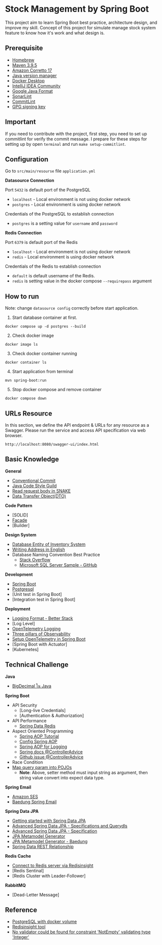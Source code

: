 # Stock Management by Spring Boot

This project aim to learn Spring Boot best practice, architecture design, and improve my skill. Concept of this project
for simulate manage stock system feature to know how it's work and what design is.

## Prerequisite

- [Homebrew](https://brew.sh/)
- [Maven 3.9.5](https://formulae.brew.sh/formula/maven#default)
- [Amazon Corretto 17](https://docs.aws.amazon.com/corretto/latest/corretto-17-ug/downloads-list.html)
- [Java version manager](https://www.jenv.be/)
- [Docker Desktop](https://www.docker.com/products/docker-desktop/)
- [IntelliJ IDEA Community](https://www.jetbrains.com/idea/download/?section=mac)
- [Google Java Format](https://plugins.jetbrains.com/plugin/8527-google-java-format)
- [SonarLint](https://plugins.jetbrains.com/plugin/7973-sonarlint)
- [CommitLint](https://www.notion.so/Commitlint-on-local-ea1ec27b07b444f5b1b19d1b5506cbbd)
- [GPG signing key](https://www.notion.so/Commit-Signature-Verification-5eff1efc706340149c38ef93d3c58a0d)

## Important

If you need to contribute with the project, first step, you need to set up commitlint for verify the commit message.
I prepare for these steps for setting up by open `terminal` and run `make setup-commitlint`.</br>

## Configuration

Go to `src/main/resourse` file `application.yml`<br/>

**Datasource Connection**

Port `5432` is default port of the PostgreSQL

- `localhost` - Local environment is not using docker network
- `postgres` - Local environment is using docker network

Credentials of the PostgreSQL to establish connection

- `postgres` is a setting value for `username` and `password`

**Redis Connection**

Port `6379` is default port of the Redis

- `localhost` - Local environment is not using docker network
- `redis` - Local environment is using docker network

Credentials of the Redis to establish connection

- `default` is default username of the Redis.
- `redis` is setting value in the docker compose `--requirepass` argument

## How to run

Note: change `datasource config` correctly before start application.

1. Start database container at first.

```shell
docker compose up -d postgres --build
```

2. Check docker image

```shell
docker image ls
```

3. Check docker container running

```shell
docker container ls
```

4. Start application from terminal

```shell
mvn spring-boot:run
```

5. Stop docker compose and remove container

```shell
docker compose down
```

## URLs Resource

In this section, we define the API endpoint & URLs for any resource as a Swagger. Please run the service and access API
specification via web browser.

```shell
http://localhost:8080/swagger-ui/index.html
```

## Basic Knowledge

**General**

- [Conventional Commit](https://www.conventionalcommits.org/en/v1.0.0/)
- [Java Code Style Guild](https://www.cs.cornell.edu/courses/JavaAndDS/JavaStyle.html)
- [Read request body in SNAKE](https://stackoverflow.com/questions/70710979/how-to-auto-convert-camel-case-request-body-to-snake-case-protobuf-message-in-sp)
- [Data Transfer Object(DTO)](https://www.javaguides.net/2022/12/spring-boot-dto-example-tutorial.html)

**Code Pattern**

- [SOLID]
- [Facade](https://refactoring.guru/design-patterns/facade/java/example)
- [Builder]

**Design System**

- [Database Entity of Inventory System](https://vertabelo.com/blog/data-model-for-inventory-management-system/)
- [Writing Address in English](https://medium.com/@pakapolper/writing-an-address-in-english-29dfbdc3d1ba)
- Database Naming Convention Best Practice
    - [Stack Overflow](https://stackoverflow.com/questions/7662/database-table-and-column-naming-conventions)
    - [Microsoft SQL Server Sample - GitHub](https://github.com/microsoft/sql-server-samples/blob/master/samples/databases/adventure-works/README.md)

**Development**

- [Spring Boot](https://spring.io/projects/spring-boot)
- [Postgresql](https://www.postgresql.org/)
- [Unit test in Spring Boot]
- [Integration test in Spring Boot]

**Deployment**

- [Logging Format - Better Stack](https://betterstack.com/community/guides/logging/log-formatting/)
- [Log Level]
- [OpenTelemetry Logging](https://opentelemetry.io/docs/specs/otel/logs/)
- [Three pillars of Observability](https://www.oreilly.com/library/view/distributed-systems-observability/9781492033431/ch04.html)
- [Setup OpenTelemetry in Spring Boot](https://www.notion.so/Setup-OpenTelemetry-in-Spring-Boot-f273e32194af44fda8e46a7fecea9b4e?pvs=4)
- [Spring Boot with Actuator]
- [Kubernetes]

## Technical Challenge

**Java**

- [BigDecimal ใน Java](https://medium.com/@mrtripop/ทำความรู้จักกับ-bigdecimalใน-java-กัน-a8fe3cd26640)

**Spring Boot**

- API Security
    - [Long-live Credentials]
    - [Authentication & Authorization]
- API Performance
    - [Spring Data Redis](https://docs.spring.io/spring-data/redis/reference/redis.html)
- Aspect Oriented Programming
    - [Spring AOP Tutorial](https://howtodoinjava.com/spring-aop-tutorial/)
    - [Config Spring AOP](https://www.digitalocean.com/community/tutorials/spring-aop-example-tutorial-aspect-advice-pointcut-joinpoint-annotations)
    - [Spring AOP for Logging](https://www.baeldung.com/spring-aspect-oriented-programming-logging)
    - [Spring docs @ControllerAdvice](https://docs.spring.io/spring-framework/reference/web/webflux/controller/ann-advice.html)
    - [Github issue @ControllerAdvice](https://github.com/spring-projects/spring-framework/issues/25070)
- Race Condition
- [Map query param into POJOs](https://stackoverflow.com/questions/16942193/spring-mvc-complex-object-as-get-requestparam)
    - **Note**: Above, setter method must input string as argument, then string value convert into expect data
      type.

**Spring Email**

- [Amazon SES](https://docs.aws.amazon.com/ses/latest/dg/creating-identities.html#just-verify-email-proc)
- [Baedung Spring Email](https://www.baeldung.com/spring-email)

**Spring Data JPA**

- [Getting started with Spring Data JPA](https://spring.io/blog/2011/02/10/getting-started-with-spring-data-jpa)
- [Advanced Spring Data JPA - Specifications and Querydls](https://spring.io/blog/2011/04/26/advanced-spring-data-jpa-specifications-and-querydsl)
- [Advanced Spring Data JPA - Specification](https://docs.spring.io/spring-data/jpa/reference/jpa/specifications.html)
- [JPA Metamodel Generator](https://docs.jboss.org/hibernate/jpamodelgen/1.0/reference/en-US/html_single/#whatisit)
- [JPA Metamodel Generator - Baedung](https://www.baeldung.com/hibernate-criteria-queries-metamodel)
- [Spring Data REST Relationship](https://www.baeldung.com/spring-data-rest-relationships)

**Redis Cache**

- [Connect to Redis server via Redisinsight](https://stackoverflow.com/questions/64295255/redisinsight-on-docker-and-redis-on-docker-could-not-connect-error-99-connecti)
- [Redis Sentinal]
- [Redis Cluster with Leader-Follower]

**RabbitMQ**

- [Dead-Letter Message]

## Reference

- [PostgreSQL with docker volume](https://www.docker.com/blog/how-to-use-the-postgres-docker-official-image/)
- [Redisinsight tool](https://hub.docker.com/r/redis/redisinsight)
- [No validator could be found for constraint 'NotEmpty' validating type 'Integer'](https://stackoverflow.com/a/56096275/22370509)




